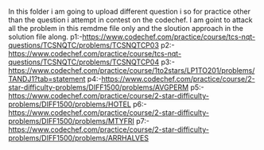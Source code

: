 In this folder i am going to upload different question i so for practice other than the question i attempt in contest on the codechef. I am goint to attack all the problem in this remdme file only and the sloution approach in the solution file along.
p1:-https://www.codechef.com/practice/course/tcs-nqt-questions/TCSNQTC/problems/TCSNQTCP03
p2:-https://www.codechef.com/practice/course/tcs-nqt-questions/TCSNQTC/problems/TCSNQTCP04
p3:- https://www.codechef.com/practice/course/1to2stars/LP1TO201/problems/TANDJ1?tab=statement
p4:-https://www.codechef.com/practice/course/2-star-difficulty-problems/DIFF1500/problems/AVGPERM
p5:-https://www.codechef.com/practice/course/2-star-difficulty-problems/DIFF1500/problems/HOTEL
p6:-https://www.codechef.com/practice/course/2-star-difficulty-problems/DIFF1500/problems/MTYFRI
p7:-https://www.codechef.com/practice/course/2-star-difficulty-problems/DIFF1500/problems/ARRHALVES
